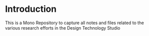 # Introduction
This is a Mono Repository to capture all notes and files related to the various research efforts in the Design Technology Studio